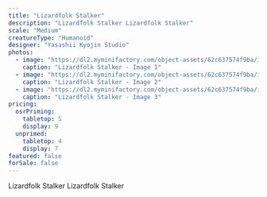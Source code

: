 ```yaml
---
title: "Lizardfolk Stalker"
description: "Lizardfolk Stalker Lizardfolk Stalker"
scale: "Medium"
creatureType: "Humanoid"
designer: "Yasashii Kyojin Studio"
photos:
  - image: "https://dl2.myminifactory.com/object-assets/62c637574f9ba/images/720X720-lizardfolk-a-bob-ps.jpg"
    caption: "Lizardfolk Stalker - Image 1"
  - image: "https://dl2.myminifactory.com/object-assets/62c637574f9ba/images/720X720-lizardfolk-a-2.jpg"
    caption: "Lizardfolk Stalker - Image 2"
  - image: "https://dl2.myminifactory.com/object-assets/62c637574f9ba/images/720X720-lizardfolk-a-1.jpg"
    caption: "Lizardfolk Stalker - Image 3"
pricing:
  osrPriming:
    tabletop: 5
    display: 9
  unprimed:
    tabletop: 4
    display: 7
featured: false
forSale: false
---
```


Lizardfolk Stalker Lizardfolk Stalker